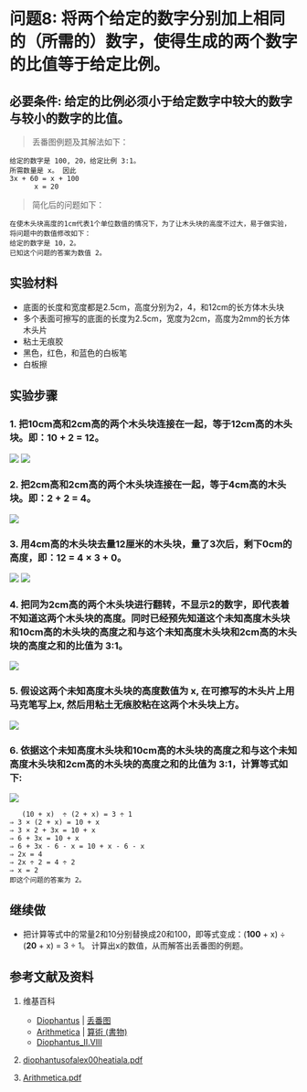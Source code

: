 # 问题8: 将两个给定的数字分别加上相同的（所需的）数字，使得生成的两个数字的比值等于给定比例。

## 必要条件: 给定的比例必须小于给定数字中较大的数字与较小的数字的比值。

> 丢番图例题及其解法如下：
>  
	给定的数字是 100, 20，给定比例 3:1。
	所需数量是 x。 因此 
    3x + 60 = x + 100
          x = 20

> 简化后的问题如下：
>  
	在使木头块高度的1cm代表1个单位数值的情况下，为了让木头块的高度不过大，易于做实验，将问题中的数值修改如下：
	给定的数字是 10，2。
	已知这个问题的答案为数值 2。

## 实验材料

- 底面的长度和宽度都是2.5cm，高度分别为2，4，和12cm的长方体木头块
- 多个表面可擦写的底面的长度为2.5cm，宽度为2cm，高度为2mm的长方体木头片
- 粘土无痕胶
- 黑色，红色，和蓝色的白板笔
- 白板擦

## 实验步骤

### 1. 把10cm高和2cm高的两个木头块连接在一起，等于12cm高的木头块。即：10 + 2 = 12。
![](/images/函数和极限/丢番图的《算术》中典型的推演实验/卷1/问题8/1a1_1.jpg)
![](/images/函数和极限/丢番图的《算术》中典型的推演实验/卷1/问题8/1a1_2.jpg)

### 2. 把2cm高和2cm高的两个木头块连接在一起，等于4cm高的木头块。即：2 + 2 = 4。
![](/images/函数和极限/丢番图的《算术》中典型的推演实验/卷1/问题8/1a2.jpg)

### 3. 用4cm高的木头块去量12厘米的木头块，量了3次后，剩下0cm的高度，即：12 = 4 × 3 + 0。
![](/images/函数和极限/丢番图的《算术》中典型的推演实验/卷1/问题8/1a3_1.jpg)
![](/images/函数和极限/丢番图的《算术》中典型的推演实验/卷1/问题8/1a3_2.jpg)

### 4. 把同为2cm高的两个木头块进行翻转，不显示2的数字，即代表着不知道这两个木头块的高度。同时已经预先知道这个未知高度木头块和10cm高的木头块的高度之和与这个未知高度木头块和2cm高的木头块的高度之和的比值为 3:1。
![](/images/函数和极限/丢番图的《算术》中典型的推演实验/卷1/问题8/1a4.jpg)

### 5. 假设这两个未知高度木头块的高度数值为 x, 在可擦写的木头片上用马克笔写上x, 然后用粘土无痕胶粘在这两个木头块上方。
![](/images/函数和极限/丢番图的《算术》中典型的推演实验/卷1/问题8/1a5.jpg)

### 6. 依据这个未知高度木头块和10cm高的木头块的高度之和与这个未知高度木头块和2cm高的木头块的高度之和的比值为 3:1，计算等式如下:
![](/images/函数和极限/丢番图的《算术》中典型的推演实验/卷1/问题8/1a6.jpg)

	   (10 + x)  ÷ (2 + x) = 3 ÷ 1 
	⇒ 3 × (2 + x) = 10 + x
	⇒ 3 × 2 + 3x = 10 + x
	⇒ 6 + 3x = 10 + x
	⇒ 6 + 3x - 6 - x = 10 + x - 6 - x
	⇒ 2x = 4
	⇒ 2x ÷ 2 = 4 ÷ 2
	⇒ x = 2
	即这个问题的答案为 2。

## 继续做

- 把计算等式中的常量2和10分别替换成20和100，即等式变成：(**100** + x) ÷ (**20** + x) = 3 ÷ 1。 计算出x的数值，从而解答出丢番图的例题。

## 参考文献及资料

1. 维基百科
	- [Diophantus](https://en.wikipedia.org/wiki/Diophantus) | [丢番图](https://zh.wikipedia.org/wiki/丢番图) 
	- [Arithmetica](https://en.wikipedia.org/wiki/Arithmetica) | [算術 (書物)](https://ja.wikipedia.org/wiki/%E7%AE%97%E8%A1%93_(%E6%9B%B8%E7%89%A9)) 
	- [Diophantus_II.VIII](https://en.wikipedia.org/wiki/Diophantus_II.VIII) 

2. [diophantusofalex00heatiala.pdf](https://archive.org/download/diophantusofalex00heatiala/diophantusofalex00heatiala.pdf) 
3. [Arithmetica.pdf](https://staff.um.edu.mt/jmus1/Diophantus.pdf) 




